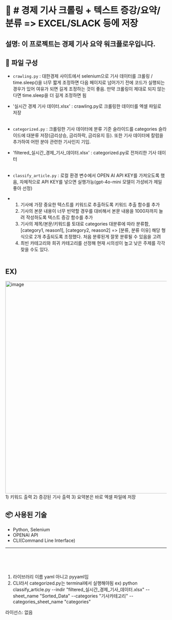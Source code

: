 # 📌 # 경제 기사 크롤링 + 텍스트 증강/요약/분류 => EXCEL/SLACK 등에 저장

설명: 이 프로젝트는 경제 기사 요약 워크플로우입니다.  
---

## 📁 파일 구성

- `crawling.py` : 대한경제 사이트에서 selenium으로 기사 데이터를 크롤링 / time.sleep()을 너무 짧게 조정하면 다음 페이지로 넘어가기 전에 코드가 실행되는 경우가 있어 여유가 되면 길게 조정하는 것이 좋음. 만약 크롤링이 제대로 되지 않는다면 time.sleep을 더 길게 조정하면 됨
- '실시간 경제 기사 데이터.xlsx' : crawling.py로 크롤링한 데이터를 엑셀 파일로 저장
<br/><br/>


- `categorized.py` : 크롤링한 기사 데이터에 분류 기준 슬라이드를 categories 슬라이드에 대분류 저장(금리상승, 금리하락, 금리유지 등). 또한 기사 데이터에 칼럼을 추가하여 어떤 분야 관련한 기사인지 기입.
- 'filtered_실시간_경제_기사_데이터.xlsx' : categorized.py로 전처리한 기사 데이터 
<br/><br/>


- `classify_article.py` : 로컬 환경 변수에서 OPEN AI API KEY를 가져오도록 했음, 자체적으로 API KEY를 넣으면 실행가능(gpt-4o-mini 모델이 가성비가 제일 좋아 선정)
- 1) 기사에 가장 중요한 텍스트를 키워드로 추출하도록 키워드 추출 함수를 추가
  2) 기사의 본문 내용이 너무 빈약할 경우를 대비해서 본문 내용을 1000자까지 늘려 작성하도록 텍스트 증강 함수를 추가
  3) 기사의 제목/본문/키워드를 토대로 categories 대분류에 따라 분류함, [category1, reason1], [category2, reason2] => [분류, 분류 이유] 해당 형식으로 2개 추출되도록 조정했다. 처음 분류된게 잘못 분류될 수 있음을 고려
  4) 최빈 카테고리와 희귀 카테고리를 선정해 현재 시의성이 높고 낮은 주제를 각각 찾을 수도 있다.
 <br/><br/>

## EX)
<img width="1456" height="663" alt="image" src="https://github.com/user-attachments/assets/3dd585ce-6a27-4b66-91b3-85beac908647" />
1) 키워드 출력
2) 증강된 기사 출력
3) 요약본은 바로 엑셀 파일에 저장

## 📦 사용된 기술

- Python, Selenium
- OPENAI API
- CLI(Command Line Interface)

---

<br/><br/><br/>
1) 라이브러리 이름 yaml 아니고 pyyaml임
2) CLI라서 categorized.py는 terminal에서 실행해야됨 ex) python classify_article.py --indir "filtered_실시간_경제_기사_데이터.xlsx" --sheet_name "Sorted_Data" --categories "기사카테고리" --categories_sheet_name "categories"
   
라이선스: 없음
